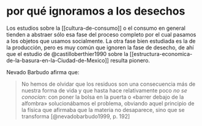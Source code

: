 # por qué ignoramos a los desechos
Los estudios sobre la [[cultura-de-consumo]] o el consumo en general tienden a abstraer sólo esa fase del proceso completo por el cual pasamos a los objetos que usamos socialmente. La otra fase bien estudiada es la de la producción, pero es muy común que ignoren la fase de desecho, de ahí que el estudio de @castilloberthier1990 sobre la [[estructura-economica-de-la-basura-en-la-Ciudad-de-Mexico]] resulta pionero.

Nevado Barbudo afirma que:

>No hemos de olvidar que los residuos son una consecuencia más de nuestra forma de vida y que hasta hace relativamente poco *no se conocían*: con poner la bolsa en la puerta o «barrer debajo de la alfombra» solucionábamos el problema, obviando aquel principio de la física que afirmaba que la materia no desaparece, sino que se transforma [@nevadobarbudo1999, p. 192]
